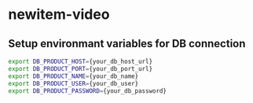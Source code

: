 # newitem-video


## Setup environmant variables for DB connection
```bash
export DB_PRODUCT_HOST={your_db_host_url}
export DB_PRODUCT_PORT={your_db_port_url}
export DB_PRODUCT_NAME={your_db_name}
export DB_PRODUCT_USER={your_db_user}
export DB_PRODUCT_PASSWORD={your_db_password}
```
